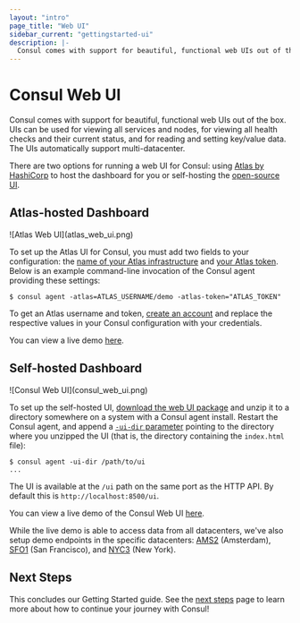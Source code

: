 ```yaml
---
layout: "intro"
page_title: "Web UI"
sidebar_current: "gettingstarted-ui"
description: |-
  Consul comes with support for beautiful, functional web UIs out of the box. UIs can be used for viewing all services and nodes, for viewing all health checks and their current status, and for reading and setting key/value data. The UIs automatically supports multi-datacenter.
---
```


# Consul Web UI

Consul comes with support for beautiful, functional web UIs out of the
box. UIs can be used for viewing all services and nodes, for viewing
all health checks and their current status, and for reading and setting
key/value data. The UIs automatically support multi-datacenter.

There are two options for running a web UI for Consul: using
[Atlas by HashiCorp](https://atlas.hashicorp.com) to host the
dashboard for you or self-hosting the
[open-source UI](/downloads.html).

## Atlas-hosted Dashboard

<div class="center">
![Atlas Web UI](atlas_web_ui.png)
</div>

To set up the Atlas UI for Consul, you must add two fields to your
configuration: the
[name of your Atlas infrastructure](/docs/agent/options.html#_atlas)
and [your Atlas token](/docs/agent/options.html#_atlas_token). Below is
an example command-line invocation of the Consul agent providing these
settings:

```text
$ consul agent -atlas=ATLAS_USERNAME/demo -atlas-token="ATLAS_TOKEN"
```
To get an Atlas username and token,
[create an account](https://atlas.hashicorp.com/account/new?utm_source=oss&utm_medium=getting-started-ui&utm_campaign=consul)
and replace the respective values in your Consul configuration with
your credentials.

You can view a live demo
[here](https://atlas.hashicorp.com/hashicorp/infrastructures/consul-demo).

## Self-hosted Dashboard

<div class="center">
![Consul Web UI](consul_web_ui.png)
</div>

To set up the self-hosted UI, [download the web UI package](/downloads.html)
and unzip it to a directory somewhere on a system with a Consul agent
install. Restart the Consul agent, and append a
[`-ui-dir` parameter](/docs/agent/options.html#_ui_dir)
pointing to the directory where you unzipped the UI (that is, the
directory containing the `index.html` file):

```text
$ consul agent -ui-dir /path/to/ui
...
```

The UI is available at the `/ui` path on the same port as the HTTP API.
By default this is `http://localhost:8500/ui`.

You can view a live demo of the Consul Web UI
[here](http://demo.consul.io).

While the live demo is able to access data from all datacenters,
we've also setup demo endpoints in the specific datacenters:
[AMS2](http://ams2.demo.consul.io) (Amsterdam),
[SFO1](http://sfo1.demo.consul.io) (San Francisco),
and [NYC3](http://nyc3.demo.consul.io) (New York).

## Next Steps

This concludes our Getting Started guide.  See the
[next steps](next-steps.html) page to learn more about how to continue
your journey with Consul!
